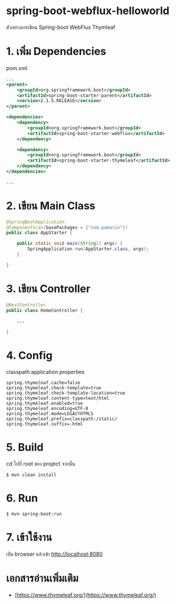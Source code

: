 # spring-boot-webflux-helloworld
ตัวอย่างการเขียน Spring-boot WebFlux Thymleaf 

# 1. เพิ่ม Dependencies

pom.xml 
``` xml
...
<parent>
    <groupId>org.springframework.boot</groupId>
    <artifactId>spring-boot-starter-parent</artifactId>
    <version>2.1.5.RELEASE</version>
</parent>

<dependencies>
    <dependency>
        <groupId>org.springframework.boot</groupId>
        <artifactId>spring-boot-starter-webflux</artifactId>
    </dependency>

    <dependency>
        <groupId>org.springframework.boot</groupId>
        <artifactId>spring-boot-starter-thymeleaf</artifactId>
    </dependency>
</dependencies>

...
```

# 2. เขียน Main Class 

``` java
@SpringBootApplication
@ComponentScan(basePackages = {"com.pamarin"}) 
public class AppStarter {

    public static void main(String[] args) {
        SpringApplication.run(AppStarter.class, args);
    }

}
```

# 3. เขียน Controller
``` java
@RestController
public class HomeController {

    ...
    
}
```

# 4. Config 
classpath:application.properties 
``` properties 
spring.thymeleaf.cache=false
spring.thymeleaf.check-template=true
spring.thymeleaf.check-template-location=true
spring.thymeleaf.content-type=text/html
spring.thymeleaf.enabled=true
spring.thymeleaf.encoding=UTF-8
spring.thymeleaf.mode=LEGACYHTML5
spring.thymeleaf.prefix=classpath:/static/
spring.thymeleaf.suffix=.html 
```

# 5. Build
cd ไปที่ root ของ project จากนั้น  
``` shell 
$ mvn clean install
```

# 6. Run 
``` shell 
$ mvn spring-boot:run
```

# 7. เข้าใช้งาน

เปิด browser แล้วเข้า [http://localhost:8080](http://localhost:8080)

# เอกสารอ่านเพิ่มเติม

- [https://www.thymeleaf.org/](https://www.thymeleaf.org/)  
